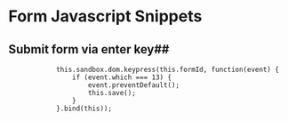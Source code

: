 # Form Javascript Snippets #

## Submit form via enter key##


```
            this.sandbox.dom.keypress(this.formId, function(event) {
                if (event.which === 13) {
                    event.preventDefault();
                    this.save();
                }
            }.bind(this));
```
